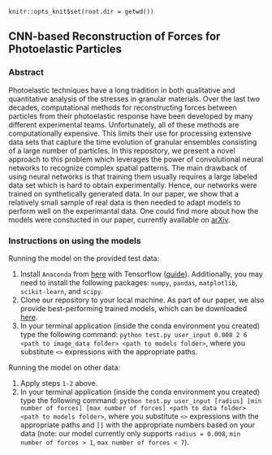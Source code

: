 ```{r setup, include=FALSE, echo=FALSE}
knitr::opts_knit$set(root.dir = getwd())
```

## CNN-based Reconstruction of Forces for Photoelastic Particles

### Abstract 

Photoelastic techniques have a long tradition in both qualitative and quantitative analysis of the stresses in granular materials. Over the last two decades, computational methods for reconstructing forces between particles from their photoelastic response have been developed by many different experimental teams. Unfortunately, all of these methods are computationally expensive. This  limits their use for processing extensive data sets that capture the time evolution of granular ensembles consisting of a large number of particles. In this repository, we present a novel approach to this problem which leverages the power of convolutional neural networks to recognize complex spatial patterns. The main drawback of using neural networks is that training them  usually requires a large labeled data set which is hard to obtain experimentally.  Hence, our networks were trained on synthetically generated data. In our paper, we show that a relatively small sample of real data is then needed to adapt models to perform well on the experimantal data. One could find more about how the models were constucted in our paper, currently available on [arXiv](https://arxiv.org/abs/2010.01163).

### Instructions on using the models

Running the model on the provided test data:

1. Install `Anaconda` from [here](https://docs.anaconda.com/anaconda/install/) with Tensorflow ([guide](https://docs.anaconda.com/anaconda/user-guide/tasks/tensorflow/)). Additionally, you may need to install the following packages: `numpy`, `pandas`, `matplotlib`, `scikit-learn`, and `scipy`. 
2. Clone our repository to your local machine. As part of our paper, we also provide best-performing trained models, which can be downloaded [here](). 
3. In your terminal application (inside the conda environment you created) type the following command: `python test.py user_input 0.008 2 6 <path to image_data folder> <path to models folder>`, where you substitute `<>` expressions with the appropriate paths.

Running the model on other data:

1. Apply steps `1-2` above.
2. In your terminal application (inside the conda environment you created) type the following command: `python test.py user_input [radius] [min number of forces] [max number of forces] <path to data folder> <path to models folder>`, where you substitute `<>` expressions with the appropriate paths and `[]` with the appropriate numbers based on your data (note: our model currently only supports `radius = 0.008`, `min number of forces > 1`, `max number of forces < 7`).